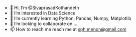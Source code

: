 - 👋 Hi, I’m @SivaprasadKothandeth
- 👀 I’m interested in Data Science
- 🌱 I’m currently learning Python, Pandas, Numpy, Matplotlib
- 💞️ I’m looking to collaborate on ...
- 📫 How to reach me reach me at sph.menon@gmail.com

<!---
SivaprasadKothandeth/SivaprasadKothandeth is a ✨ special ✨ repository because its `README.md` (this file) appears on your GitHub profile.
You can click the Preview link to take a look at your changes.
--->
